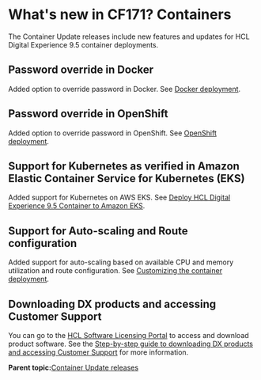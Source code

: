 # What's new in CF171? Containers

The Container Update releases include new features and updates for HCL Digital Experience 9.5 container deployments.

## Password override in Docker

Added option to override password in Docker. See [Docker deployment](../containerization/docker.md#ul_ljm_44t_bkb).

## Password override in OpenShift

Added option to override password in OpenShift. See [OpenShift deployment](../containerization/openshift.md).

## Support for Kubernetes as verified in Amazon Elastic Container Service for Kubernetes \(EKS\)

Added support for Kubernetes on AWS EKS. See [Deploy HCL Digital Experience 9.5 Container to Amazon EKS](../containerization/kubernetes_eks.md).

## Support for Auto-scaling and Route configuration

Added support for auto-scaling based on available CPU and memory utilization and route configuration. See [Customizing the container deployment](../containerization/customizing_container_deployment.md).

## Downloading DX products and accessing Customer Support

You can go to the [HCL Software Licensing Portal](https://www.hcltech.com/software/support/release) to access and download product software. See the [Step-by-step guide to downloading DX products and accessing Customer Support](https://support.hcltechsw.com/csm?id=kb_article&sysparm_article=KB0077878) for more information.

**Parent topic:**[Container Update releases](../overview/container_update_releases.md)


